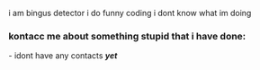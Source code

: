 i am bingus detector
i do funny coding
i dont know what im doing

<h3> kontacc me about something stupid that i have done:</h3>
- idont have any contacts <b><i>yet</i></b>
